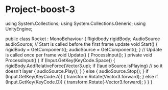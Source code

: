 # Project-boost-3

using System.Collections;
using System.Collections.Generic;
using UnityEngine;

public class Rocket : MonoBehaviour
{
    Rigidbody rigidBody;
    AudioSource audioSource;
    // Start is called before the first frame update
    void Start()
    {
        rigidBody = GetComponent<Rigidbody>();
        audioSource = GetComponent<AudioSource>();
    }
    // Update is called once per frame
    void Update()
    {
        ProcessInput();
    }
    private void ProcessInput()
    {
        if (Input.GetKey(KeyCode.Space))
        {
            rigidBody.AddRelativeForce(Vector3.up);
            if (!audioSource.isPlaying) // so it doesn't layer
            {
                audioSource.Play();
            }
        }
        else
        {
            audioSource.Stop();
        }
        if (Input.GetKey(KeyCode.A))
        {
            transform.Rotate(Vector3.forward);
        }
        else if (Input.GetKey(KeyCode.D))
        {
            transform.Rotate(-Vector3.forward);
        }
    }
}
